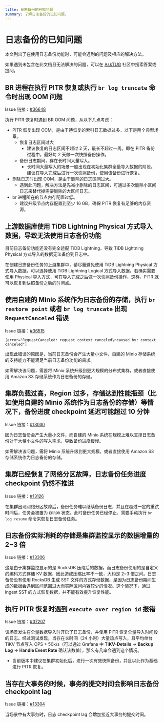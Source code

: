 ```yaml
---
title: 日志备份的已知问题
summary: 了解日志备份的已知问题。
---
```


# 日志备份的已知问题

本文列出了在使用日志备份功能时，可能会遇到的问题及相应的解决方法。 

如果遇到未包含在此文档且无法解决的问题，可以在 [AskTUG](https://asktug.com/) 社区中搜索答案或提问。

## BR 进程在执行 PITR 恢复或执行 `br log truncate` 命令时出现 OOM 问题

Issue 链接：[#36648](https://github.com/pingcap/tidb/issues/36648)

执行 PITR 恢复时遇到 BR OOM 问题，从以下几点考虑：

- PITR 恢复出现 OOM，是由于待恢复的索引日志数据过多，以下是两个典型场景。
    - 恢复日志区间过大
        - 建议恢复的日志区间不超过 2 天，最长不超过一周。即在 PITR 备份过程中，最好每 2 天做一次快照备份操作。
    - 备份日志期间，存在长时间大量写入。
        - 长时间大量写入的场景一般出现在初始化集群全量导入数据的阶段。建议在导入完成后进行一次快照备份，使用该备份进行恢复。
- 删除日志时出现 OOM，是由于删除的日志区间过大。
    - 遇到此问题，解决方法是先减小删除的日志区间，可通过多次删除小区间日志来替代掉需要删除的大区间日志。
- br 进程所在的节点内存配置过低。
    - 建议升级节点内存配置到至少 16 GB，确保 PITR 恢复有足够的内存资源。

## 上游数据库使用 TiDB Lightning Physical 方式导入数据，导致无法使用日志备份功能

目前日志备份功能还没有完全适配 TiDB Lightning，导致 TiDB Lightning Physical 方式导入的数据无法备份到日志中。

在创建日志备份任务的上游集群中，请尽量避免使用 TiDB Lightning Physical 方式导入数据。可以选择使用 TiDB Lightning Logical 方式导入数据。若确实需要使用 Physical 导入方式，可在导入完成之后做一次快照备份操作，这样，PITR 就可以恢复到快照备份之后的时间点。

## 使用自建的 Minio 系统作为日志备份的存储，执行 `br restore point` 或者 `br log truncate` 出现 `RequestCanceled` 错误

Issue 链接：[#36515](https://github.com/pingcap/tidb/issues/36515)

```shell
[error="RequestCanceled: request context canceled\ncaused by: context canceled"]
```

出现此错误的原因是，当前日志备份会产生大量小文件，自建的 Minio 存储系统的支持能力不能满足当前日志备份功能的需求。

如需解决该问题，需要将 Minio 系统升级到更大规模的分布式集群，或者直接使用 Amazon S3 存储系统作为日志备份的存储。

## 集群负载过高，Region 过多，存储达到性能瓶颈（比如使用自建的 Minio 系统作为日志备份的存储）等情况下，备份进度 checkpoint 延迟可能超过 10 分钟

Issue 链接：[#13030](https://github.com/tikv/tikv/issues/13030)

因为日志备份会产生大量小文件，而自建的 Minio 系统在规模上难以支撑日志备份对于大量小文件的写入需求，导致备份进度缓慢。

如需解决该问题，需将 Minio 系统升级到更大规模，或者直接使用 Amazon S3 存储系统作为日志备份的存储。

## 集群已经恢复了网络分区故障，日志备份任务进度 checkpoint 仍然不推进 

Issue 链接：[#13126](https://github.com/tikv/tikv/issues/13126)

在集群出现网络分区故障后，备份任务难以继续备份日志，并且在超过一定的重试时间后，任务会被置为 `ERROR` 状态。此时备份任务已经停止，需要手动执行 `br log resume` 命令来恢复日志备份任务。

## 日志备份实际消耗的存储是集群监控显示的数据增量的 2~3 倍

Issue 链接：[#13306](https://github.com/tikv/tikv/issues/13306)

这是由于集群监控显示的是 RocksDB 压缩后的数据，而日志备份使用的是自定义的编码方式存储 KV 数据，因此造成压缩比率不一致，大约是 2~3 倍之间。日志备份没有使用 RocksDB 生成 SST 文件的方式存储数据，是因为日志备份期间生成的数据会遇到区间范围过大而实际区间内容较少的情况。这个情况下，通过 ingest SST 的方式恢复数据，并不能有效提升恢复性能。

## 执行 PITR 恢复时遇到 `execute over region id` 报错

Issue 链接：[#37207](https://github.com/pingcap/tidb/issues/37207)

该场景发生在全量数据导入时开启了日志备份，并使用 PiTR 恢复全量导入时间段的日志。经过测试发现，当存在长时间（24 小时）大量热点写入，且平均单台 TiKV 节点写入 OPS > 50k/s（可以通过 Grafana 中 **TiKV-Details** -> **Backup Log** -> **Handle Event Rate** 确认该数值），那么有几率会遇到这个情况。

- 当前版本中建议在集群初始化后，进行一次有效快照备份，并且以此作为基础进行 PITR 恢复。

## 当存在大事务的时候，事务的提交时间会影响日志备份 checkpoint lag

Issue 链接：[#13304](https://github.com/pingcap/tidb/issues/13304)

当场景中有大事务时，日志 checkpoint lag 会增加接近大事务的提交时间。

